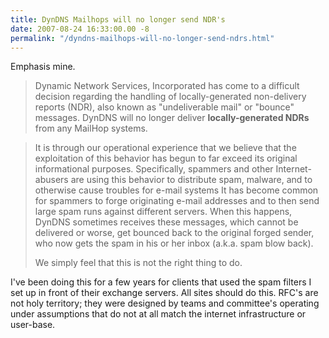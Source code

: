 ```yaml
---
title: DynDNS Mailhops will no longer send NDR's
date: 2007-08-24 16:33:00.00 -8
permalink: "/dyndns-mailhops-will-no-longer-send-ndrs.html"
---
```

Emphasis mine.


> Dynamic Network Services, Incorporated has come to a difficult decision regarding the handling of locally-generated non-delivery reports (NDR), also known as "undeliverable mail" or "bounce" messages. DynDNS will no longer deliver **locally-generated NDRs** from any MailHop systems.

> It is through our operational experience that we believe that the exploitation of this behavior has begun to far exceed its original informational purposes. Specifically, spammers and other Internet-abusers are using this behavior to distribute spam, malware, and to otherwise cause troubles for e-mail systems It has become common for spammers to forge originating e-mail addresses and to then send large spam runs against different servers. When this happens, DynDNS sometimes receives these messages, which cannot be delivered or worse, get bounced back to the original forged sender, who now gets the spam in his or her inbox (a.k.a. spam blow back).
>
> We simply feel that this is not the right thing to do.

I've been doing this for a few years for clients that used the spam filters I set up in front of their exchange servers. All sites should do this. RFC's are not holy territory; they were designed by teams and committee's operating under assumptions that do not at all match the internet infrastructure or user-base.
